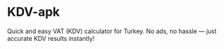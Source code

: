 # KDV-apk
Quick and easy VAT (KDV) calculator for Turkey. No ads, no hassle — just accurate KDV results instantly!
